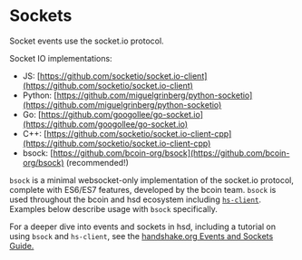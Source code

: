 # Sockets

Socket events use the socket.io protocol.

Socket IO implementations:

- JS: [https://github.com/socketio/socket.io-client](https://github.com/socketio/socket.io-client)
- Python: [https://github.com/miguelgrinberg/python-socketio](https://github.com/miguelgrinberg/python-socketio)
- Go: [https://github.com/googollee/go-socket.io](https://github.com/googollee/go-socket.io)
- C++: [https://github.com/socketio/socket.io-client-cpp](https://github.com/socketio/socket.io-client-cpp)
- bsock: [https://github.com/bcoin-org/bsock](https://github.com/bcoin-org/bsock) (recommended!)

`bsock` is a minimal websocket-only implementation of the socket.io protocol,
complete with ES6/ES7 features, developed by the bcoin team. `bsock` is used
throughout the bcoin and hsd ecosystem including
[`hs-client`](https://github.com/handshake-org/hs-client).
Examples below describe usage with `bsock` specifically.

For a deeper dive into events and sockets in hsd, including a tutorial
on using `bsock` and `hs-client`, see the
[handshake.org Events and Sockets Guide.](https://handshake-org.github.io/guides/events.html)
